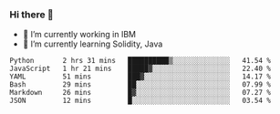 ### Hi there 👋

<!--
**mathcodeman/mathcodeman** is a ✨ _special_ ✨ repository because its `README.md` (this file) appears on your GitHub profile.

Here are some ideas to get you started:

- 🔭 I’m currently working on ...
- 🌱 I’m currently learning ...
- 👯 I’m looking to collaborate on ...
- 🤔 I’m looking for help with ...
- 💬 Ask me about ...
- 📫 How to reach me: ...
- 😄 Pronouns: ...
- ⚡ Fun fact: ...
-->

- 🔭 I’m currently working in IBM
- 🌱 I’m currently learning Solidity, Java

<!--START_SECTION:waka-->

```text
Python       2 hrs 31 mins   ██████████▒░░░░░░░░░░░░░░   41.54 %
JavaScript   1 hr 21 mins    █████▓░░░░░░░░░░░░░░░░░░░   22.40 %
YAML         51 mins         ███▓░░░░░░░░░░░░░░░░░░░░░   14.17 %
Bash         29 mins         ██░░░░░░░░░░░░░░░░░░░░░░░   07.99 %
Markdown     26 mins         █▓░░░░░░░░░░░░░░░░░░░░░░░   07.27 %
JSON         12 mins         █░░░░░░░░░░░░░░░░░░░░░░░░   03.54 %
```

<!--END_SECTION:waka-->
